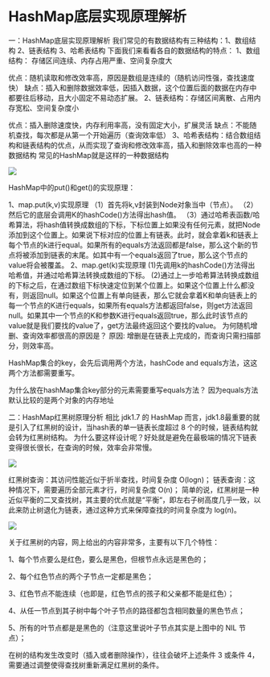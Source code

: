 # HashMap底层实现原理解析

一：HashMap底层实现原理解析
我们常见的有数据结构有三种结构：1、数组结构 2、链表结构 3、哈希表结构 下面我们来看看各自的数据结构的特点：
1、数组结构： 存储区间连续、内存占用严重、空间复杂度大

优点：随机读取和修改效率高，原因是数组是连续的（随机访问性强，查找速度快）
缺点：插入和删除数据效率低，因插入数据，这个位置后面的数据在内存中都要往后移动，且大小固定不易动态扩展。
2、链表结构：存储区间离散、占用内存宽松、空间复杂度小

优点：插入删除速度快，内存利用率高，没有固定大小，扩展灵活
缺点：不能随机查找，每次都是从第一个开始遍历（查询效率低）
3、哈希表结构：结合数组结构和链表结构的优点，从而实现了查询和修改效率高，插入和删除效率也高的一种数据结构
常见的HashMap就是这样的一种数据结构

![](https://img-blog.csdnimg.cn/20201218094332663.png?x-oss-process=image/watermark,type_ZmFuZ3poZW5naGVpdGk,shadow_10,text_aHR0cHM6Ly9ibG9nLmNzZG4ubmV0L3FxXzQzMzcwNzcx,size_16,color_FFFFFF,t_70)


HashMap中的put()和get()的实现原理：

1、map.put(k,v)实现原理
（1）首先将k,v封装到Node对象当中（节点）。
（2）然后它的底层会调用K的hashCode()方法得出hash值。
（3）通过哈希表函数/哈希算法，将hash值转换成数组的下标，下标位置上如果没有任何元素，就把Node添加到这个位置上。如果说下标对应的位置上有链表。此时，就会拿着k和链表上每个节点的k进行equal。如果所有的equals方法返回都是false，那么这个新的节点将被添加到链表的末尾。如其中有一个equals返回了true，那么这个节点的value将会被覆盖。
2、map.get(k)实现原理
(1)先调用k的hashCode()方法得出哈希值，并通过哈希算法转换成数组的下标。
(2)通过上一步哈希算法转换成数组的下标之后，在通过数组下标快速定位到某个位置上。如果这个位置上什么都没有，则返回null。如果这个位置上有单向链表，那么它就会拿着K和单向链表上的每一个节点的K进行equals，如果所有equals方法都返回false，则get方法返回null。如果其中一个节点的K和参数K进行equals返回true，那么此时该节点的value就是我们要找的value了，get方法最终返回这个要找的value。
为何随机增删、查询效率都很高的原因是？
原因: 增删是在链表上完成的，而查询只需扫描部分，则效率高。

HashMap集合的key，会先后调用两个方法，hashCode and equals方法，这这两个方法都需要重写。

为什么放在hashMap集合key部分的元素需要重写equals方法？
因为equals方法默认比较的是两个对象的内存地址

二：HashMap红黑树原理分析
相比 jdk1.7 的 HashMap 而言，jdk1.8最重要的就是引入了红黑树的设计，当hash表的单一链表长度超过 8 个的时候，链表结构就会转为红黑树结构。
为什么要这样设计呢？好处就是避免在最极端的情况下链表变得很长很长，在查询的时候，效率会非常慢。

![](https://img-blog.csdnimg.cn/20201218103447215.png?x-oss-process=image/watermark,type_ZmFuZ3poZW5naGVpdGk,shadow_10,text_aHR0cHM6Ly9ibG9nLmNzZG4ubmV0L3FxXzQzMzcwNzcx,size_16,color_FFFFFF,t_70)

红黑树查询：其访问性能近似于折半查找，时间复杂度 O(logn)；
链表查询：这种情况下，需要遍历全部元素才行，时间复杂度 O(n)；
简单的说，红黑树是一种近似平衡的二叉查找树，其主要的优点就是“平衡“，即左右子树高度几乎一致，以此来防止树退化为链表，通过这种方式来保障查找的时间复杂度为 log(n)。

![](https://img-blog.csdnimg.cn/20201218103608630.png?x-oss-process=image/watermark,type_ZmFuZ3poZW5naGVpdGk,shadow_10,text_aHR0cHM6Ly9ibG9nLmNzZG4ubmV0L3FxXzQzMzcwNzcx,size_16,color_FFFFFF,t_70)

关于红黑树的内容，网上给出的内容非常多，主要有以下几个特性：

1、每个节点要么是红色，要么是黑色，但根节点永远是黑色的；

2、每个红色节点的两个子节点一定都是黑色；

3、红色节点不能连续（也即是，红色节点的孩子和父亲都不能是红色）；

4、从任一节点到其子树中每个叶子节点的路径都包含相同数量的黑色节点；

5、所有的叶节点都是是黑色的（注意这里说叶子节点其实是上图中的 NIL 节点）；

在树的结构发生改变时（插入或者删除操作），往往会破坏上述条件 3 或条件 4，需要通过调整使得查找树重新满足红黑树的条件。